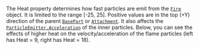 The Heat property determines how fast particles are emit from the
[`Fire`](https://create.roblox.com/docs/reference/engine/classes/Fire) object. It is limited to the range [-25, 25]. Positive values
are in the top (+Y) direction of the parent [`BasePart`](https://create.roblox.com/docs/reference/engine/classes/BasePart) or
[`Attachment`](https://create.roblox.com/docs/reference/engine/classes/Attachment). It also affects the
[`ParticleEmitter.Acceleration`](https://create.roblox.com/docs/reference/engine/classes/ParticleEmitter#Acceleration) of the inner particles. Below, you
can see the effects of higher heat on the velocity/acceleration of the
flame particles (left has Heat = 9, right has Heat = 18).